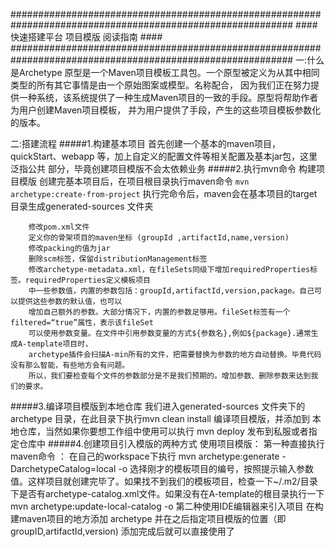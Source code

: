 ###########################################################################################################
                               ####   快速搭建平台 项目模版 阅读指南  ####
###########################################################################################################
一:什么是Archetype
原型是一个Maven项目模板工具包。一个原型被定义为从其中相同类型的所有其它事情是由一个原始图案或模型。名称配合，
因为我们正在努力提供一种系统，该系统提供了一种生成Maven项目的一致的手段。原型将帮助作者为用户创建Maven项目模板，
并为用户提供了手段，产生的这些项目模板参数化的版本。

二:搭建流程
#####1.构建基本项目
        首先创建一个基本的maven项目，quickStart、webapp 等，加上自定义的配置文件等相关配置及基本jar包，这里泛指公共
        部分，毕竟创建项目模版不会太依赖业务
#####2.执行mvn命令 构建项目模版
        创建完基本项目后，在项目根目录执行maven命令  `mvn archetype:create-from-project`
        执行完命令后，maven会在基本项目的target目录生成generated-sources 文件夹
       
        修改pom.xml文件
        定义你的骨架项目的maven坐标 (groupId ,artifactId,name,version)
        修改packing的值为jar
        删除scm标签，保留distributionManagement标签
        修改archetype-metadata.xml，在fileSets同级下增加requiredProperties标签。requiredProperties定义模板项目
        中一些参数值，内置的参数包括：groupId,artifactId,version,package。自己可以提供这些参数的默认值，也可以
        增加自己额外的参数。大部分情况下，内置的参数足够用。fileSet标签有一个filtered=“true”属性，表示该fileSet
        可以使用参数变量。在文件中引用参数变量的方式${参数名},例如${package}.通常生成A-template项目时，
        archetype插件会扫描A-min所有的文件，把需要替换为参数的地方自动替换。毕竟代码没有那么智能，有些地方会有问题。
        所以，我们要检查每个文件的参数部分是不是我们预期的。增加参数、删除参数来达到我们的要求。
#####3.编译项目模版到本地仓库
        我们进入generated-sources 文件夹下的archetype 目录，在此目录下执行mvn clean install 编译项目模版，并添加到
        本地仓库，当然如果你要想工作组中使用可以执行 mvn deploy 发布到私服或者指定仓库中
#####4.创建项目引入模版的两种方式
        使用项目模版：
        第一种直接执行maven命令 ：
        在自己的workspace下执行  mvn archetype:generate -DarchetypeCatalog=local  -o 
        选择刚才的模板项目的编号，按照提示输入参数值。这样项目就创建完毕了。如果找不到我们的模板项目，检查一下~/.m2/目录下是否有archetype-catalog.xml文件。如果没有在A-template的根目录执行一下 
        mvn archetype:update-local-catalog -o
        第二种使用IDE编辑器来引入项目
        在构建maven项目的地方添加 archetype 并在之后指定项目模版的位置（即 groupID,artifactId,version)
        添加完成后就可以直接使用了



